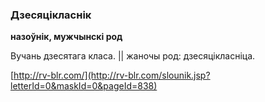 ### Дзесяцікласнік
**назоўнік, мужчынскі род**

Вучань дзесятага класа. || жаночы род: дзесяцікласніца.

<a rel="author">[http://rv-blr.com/](http://rv-blr.com/slounik.jsp?letterId=0&maskId=0&pageId=838)</a>
